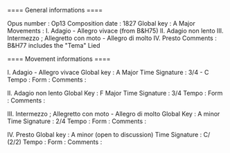 ==== General informations ====

Opus number      : Op13
Composition date : 1827
Global key       : A Major
Movements        : I. Adagio - Allegro vivace
(from B&H75)       II. Adagio non lento
                   III. Intermezzo ; Allegretto con moto - Allegro di molto
                   IV. Presto
Comments         : B&H77 includes the "Tema" Lied


==== Movement informations ====

I. Adagio - Allegro vivace
Global key     : A Major
Time Signature : 3/4 - C
Tempo          :
Form           :
Comments       :

II. Adagio non lento
Global Key     : F Major
Time Signature : 3/4
Tempo          :
Form           :
Comments       :

III. Intermezzo ; Allegretto con moto - Allegro di molto
Global Key     : A minor
Time Signature : 2/4
Tempo          :
Form           :
Comments       :

IV. Presto
Global key     : A minor (open to discussion)
Time Signature : C/ (2/2)
Tempo          :
Form           :
Comments       :
